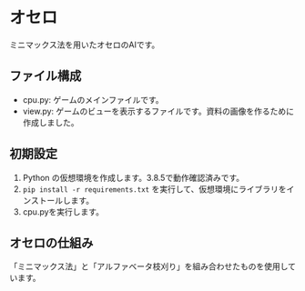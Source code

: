 # オセロ
ミニマックス法を用いたオセロのAIです。

## ファイル構成
- cpu.py: ゲームのメインファイルです。
- view.py: ゲームのビューを表示するファイルです。資料の画像を作るために作成しました。

## 初期設定
1. Python の仮想環境を作成します。3.8.5で動作確認済みです。
2. `pip install -r requirements.txt` を実行して、仮想環境にライブラリをインストールします。
3. cpu.pyを実行します。

## オセロの仕組み
「ミニマックス法」と「アルファベータ枝刈り」を組み合わせたものを使用しています。
